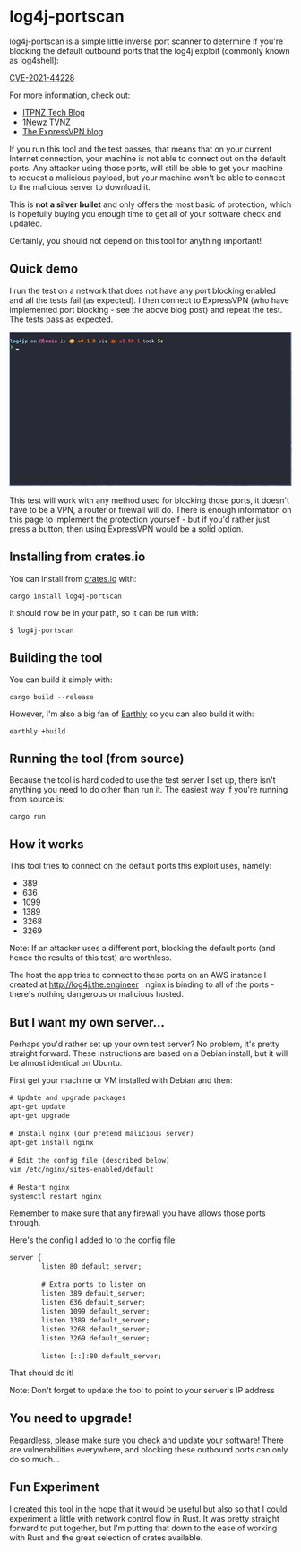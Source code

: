 # log4j-portscan

log4j-portscan is a simple little inverse port scanner to determine if you're blocking the default
outbound ports that the log4j exploit (commonly known as log4shell):

[CVE-2021-44228](https://nvd.nist.gov/vuln/detail/CVE-2021-44228)

For more information, check out:

* [ITPNZ Tech Blog](https://techblog.nz/2771-Log4J-When-your-tools-turn-against-you)
* [1Newz TVNZ](https://www.1news.co.nz/2021/12/13/cert-nz-says-new-cyber-threat-being-actively-exploited/)
* [The ExpressVPN blog](https://expressvpn.com/blog/log4shell-protection)

If you run this tool and the test passes, that means that on your current Internet connection, your machine is
not able to connect out on the default ports. Any attacker using those ports, will still be able to get your machine
to request a malicious payload, but your machine won't be able to connect to the malicious server to download it.

This is **not a silver bullet** and only offers the most basic of protection, which is hopefully buying you enough time
to get all of your software check and updated.

Certainly, you should not depend on this tool for anything important!

## Quick demo

I run the test on a network that does not have any port blocking enabled and all the tests fail (as expected). I then 
connect to ExpressVPN (who have implemented port blocking - see the above blog post) and repeat the test. The tests pass
as expected.

<p align="center">

![](demo/scanning.gif)

</p>

This test will work with any method used for blocking those ports, it doesn't have to be a VPN, a router or firewall will do.
There is enough information on this page to implement the protection yourself - but if you'd rather just press a button, then
using ExpressVPN would be a solid option.

## Installing from crates.io

You can install from [crates.io](https://crates.io) with:

    cargo install log4j-portscan

It should now be in your path, so it can be run with:

    $ log4j-portscan

## Building the tool

You can build it simply with:

    cargo build --release


However, I'm also a big fan of [Earthly](https://earthly.dev) so you can also build it with:

    earthly +build


## Running the tool (from source)

Because the tool is hard coded to use the test server I set up, there isn't anything you need
to do other than run it. The easiest way if you're running from source is:

    cargo run


## How it works

This tool tries to connect on the default ports this exploit uses, namely:

* 389
* 636
* 1099
* 1389
* 3268
* 3269

Note: If an attacker uses a different port, blocking the default ports
      (and hence the results of this test) are worthless.

The host the app tries to connect to these ports on an AWS instance I
created at http://log4j.the.engineer . nginx is binding to all of the
ports - there's nothing dangerous or malicious hosted.

## But I want my own server...

Perhaps you'd rather set up your own test server? No problem, it's pretty
straight forward. These instructions are based on a Debian install, but it
will be almost identical on Ubuntu.

First get your machine or VM installed with Debian and then:

    # Update and upgrade packages
    apt-get update
    apt-get upgrade

    # Install nginx (our pretend malicious server)
    apt-get install nginx

    # Edit the config file (described below)
    vim /etc/nginx/sites-enabled/default

    # Restart nginx
    systemctl restart nginx

Remember to make sure that any firewall you have allows those ports through.

Here's the config I added to to the config file:

    server {
            listen 80 default_server;

            # Extra ports to listen on
            listen 389 default_server;
            listen 636 default_server;
            listen 1099 default_server;
            listen 1389 default_server;
            listen 3268 default_server;
            listen 3269 default_server;

            listen [::]:80 default_server;

That should do it!

Note: Don't forget to update the tool to point to your server's IP address 

## You need to upgrade!

Regardless, please make sure you check and update your software! There
are vulnerabilities everywhere, and blocking these outbound ports can only
do so much...


## Fun Experiment
I created this tool in the hope that it would be useful but also so that I
could experiment a little with network control flow in Rust. It was pretty
straight forward to put together, but I'm putting that down to the ease of
working with Rust and the great selection of crates available.